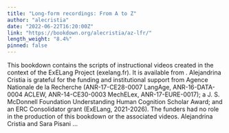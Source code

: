 ```yaml
---
title: "Long-form recordings: From A to Z"
author: "alecristia"
date: "2022-06-22T16:20:00Z"
link: "https://bookdown.org/alecristia/az-lfr/"
length_weight: "8.4%"
pinned: false
---
```


This bookdown contains the scripts of instructional videos created in the context of the ExELang Project (exelang.fr). It is available from . Alejandrina Cristia is grateful for the funding and institutional support from Agence Nationale de la Recherche (ANR-17-CE28-0007 LangAge, ANR-16-DATA-0004 ACLEW, ANR-14-CE30-0003 MechELex, ANR-17-EURE-0017); a J. S. McDonnell Foundation Understanding Human Cognition Scholar Award; and an ERC Consolidator grant (ExELang, 2021-2026). The funders had no role in the production of this bookdown or the associated videos. Alejandrina Cristia and Sara Pisani ...
